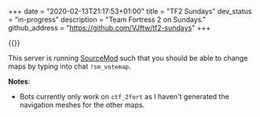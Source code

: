 +++
date = "2020-02-13T21:17:53+01:00"
title = "TF2 Sundays"
dev_status = "in-progress"
description = "Team Fortress 2 on Sundays."
github_address = "https://github.com/VJftw/tf2-sundays"
+++

{{<joinwithsteam tf2.vjpatel.me>}}

This server is running [SourceMod](https://www.sourcemod.net/) such that you should be able to change maps by typing into chat `!sm_votemap`. 

**Notes**:
 - Bots currently only work on `ctf_2fort` as I haven't generated the navigation meshes for the other maps.
